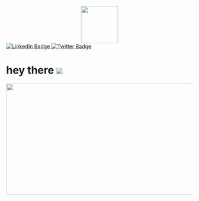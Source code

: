 <div id="header" align="center" bgcolor="black">
  <img src="https://media.giphy.com/media/M9gbBd9nbDrOTu1Mqx/giphy.gif" width="100"/>
</div>
<div id="badges">
  <a href="https://www.linkedin.com/in/priya-bharti-292051209">
    <img src="https://img.shields.io/badge/LinkedIn-blue?style=for-the-badge&logo=linkedin&logoColor=white" alt="LinkedIn Badge"/>
  </a>
  <a href="https://twitter.com/priyabharti1111?t=bD4RyW9zx79FYVMa1lB5LA&s=09">
    <img src="https://img.shields.io/badge/Twitter-blue?style=for-the-badge&logo=twitter&logoColor=white" alt="Twitter Badge"/>
  </a>
</div>
<img src="https://komarev.com/ghpvc/?username=your-priyabharti11&style=flat-square&color=blue" alt=""/>
<h1>
  hey there
  <img src="https://www.bing.com/images/search?view=detailV2&ccid=63iIHwjk&id=C7F34886D05C00AA19A3E17CF1DF248608B8D138&thid=OIP.63iIHwjkgHWneNiGeVj-owHaHa&mediaurl=https%3A%2F%2F64.media.tumblr.com%2F579cc56a2a59ad71cf1c5afb0f0005fc%2Ftumblr_ov7siwHIkP1ue08b9o1_540.gifv&exph=540&expw=540&q=coding+gif+image+for+github&simid=608054291632639823&form=IRPRST&ck=80E28309F797BE0B569EA7832E3AD8E4&selectedindex=10&ajaxhist=0&ajaxserp=0&vt=0&sim=11"/>
</h1>
<div align="center">
  <img src="https://www.bing.com/images/search?view=detailV2&ccid=SWAmM6Xr&id=C1EF302757DD7FEEBEFE4451C6890683895C44DD&thid=OIP.SWAmM6XrxyRr7trAndKDewHaFj&mediaurl=https%3a%2f%2fcdn.dribbble.com%2fusers%2f31818%2fscreenshots%2f2091618%2fdribbb.gif&exph=300&expw=400&q=coding+gif+image+for+github&simid=608014064965519355&FORM=IRPRST&ck=2C99C5A4DBE39B224CF934181A48F3C4&selectedIndex=24" width="600" height="300"/>
</div>
